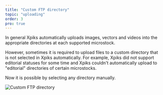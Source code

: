 ```yaml
---
title: "Custom FTP directory"
topic: "uploading"
order: 3
pro: true
---
```


In general Xpiks automatically uploads images, vectors and videos into the appropriate directories at each supported microstock.

However, sometimes it is required to upload files to a custom directory that is not selected in Xpiks automatically. For example, Xpiks did not support editorial statuses for some time and Xpiks couldn't automatically upload to "editorial" directories of certain microstocks.

Now it is possible by selecting any directory manually.

![Custom FTP directory](/images/tutorials/uploading/custom-ftp-directory.gif)
